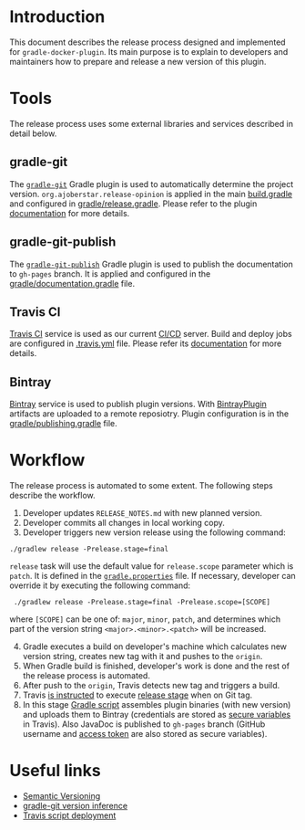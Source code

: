 # Introduction
This document describes the release process designed and implemented for `gradle-docker-plugin`. Its main purpose is to explain to developers and maintainers how to prepare and release a new version of this plugin.

# Tools
The release process uses some external libraries and services described in detail below. 

## gradle-git
The [`gradle-git`](https://github.com/ajoberstar/gradle-git) Gradle plugin is used to automatically determine the project version. `org.ajoberstar.release-opinion` is applied in the main [build.gradle](build.gradle#L15) and configured in [gradle/release.gradle](gradle/release.gradle#L16). Please refer to the plugin [documentation](https://github.com/ajoberstar/gradle-git/wiki/Release%20Plugins#how-do-i-use-the-opinion-plugin) for more details.

## gradle-git-publish
The [`gradle-git-publish`](https://github.com/ajoberstar/gradle-git-publish) Gradle plugin is used to publish the documentation to `gh-pages` branch. It is applied and configured in the [gradle/documentation.gradle](gradle/documentation.gradle) file.

## Travis CI
[Travis CI](https://travis-ci.com) service is used as our current [CI/CD](https://en.wikipedia.org/wiki/CI/CD) server. Build and deploy jobs are configured in [.travis.yml](.travis.yml) file. Please refer its [documentation](https://docs.travis-ci.com/) for more details.

## Bintray
[Bintray](https://bintray.com) service is used to publish plugin versions. With [BintrayPlugin](https://github.com/bintray/gradle-bintray-plugin) artifacts are uploaded to a remote reposiotry. Plugin configuration is in the [gradle/publishing.gradle](gradle/publishing.gradle) file.

# Workflow
The release process is automated to some extent. The following steps describe the workflow.
1. Developer updates `RELEASE_NOTES.md` with new planned version.
2. Developer commits all changes in local working copy.
3. Developer triggers new version release using the following command:  
```
./gradlew release -Prelease.stage=final
```
`release` task will use the default value for `release.scope` parameter which is `patch`. It is defined in the [`gradle.properties`](gradle.properties) file. If necessary, developer can override it by executing the following command:
```
 ./gradlew release -Prelease.stage=final -Prelease.scope=[SCOPE]
 ```
where `[SCOPE]` can be one of: `major`, `minor`, `patch`, and determines which part of the version string `<major>.<minor>.<patch>` will be increased.

4. Gradle executes a build on developer's machine which calculates new version string, creates new tag with it and pushes to the `origin`.
5. When Gradle build is finished, developer's work is done and the rest of the release process is automated.
6. After push to the `origin`, Travis detects new tag and triggers a build.
7. Travis [is instructed](.travis.yml#L23) to execute [release stage](https://docs.travis-ci.com/user/build-stages/) when on Git tag.
8. In this stage [Gradle script](.travis.yml#L21) assembles plugin binaries (with new version) and uploads them to Bintray (credentials are stored as [secure variables](https://docs.travis-ci.com/user/environment-variables/#Defining-Variables-in-Repository-Settings) in Travis). Also JavaDoc is published to `gh-pages` branch (GitHub username and [access token](https://help.github.com/articles/creating-a-personal-access-token-for-the-command-line/) are also stored as secure variables).

# Useful links
* [Semantic Versioning](http://semver.org/)
* [gradle-git version inference](https://github.com/ajoberstar/gradle-git/wiki/Release%20Plugins#version-inference)
* [Travis script deployment](https://docs.travis-ci.com/user/deployment/script/)
